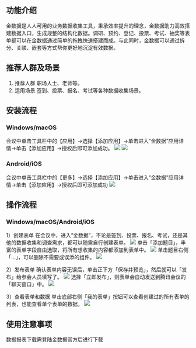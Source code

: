 ## 功能介绍
金数据是人人可用的业务数据收集工具，秉承效率提升的理念，金数据助力高效搭建数据入口，生成规整的结构化数据。调研、预约、登记、投票、考试、抽奖等表单都可以在金数据通过简单的拖拽快速搭建而成。与此同时，金数据可以通过拆分、关联、嵌套等方式帮你更好地沉淀有效数据。

## 推荐人群及场景
1. 推荐人群
职场人士、老师等。
2. 适用场景
签到、投票、报名、考试等各种数据收集场景。

## 安装流程
### Windows/macOS
会议中单击工具栏中的【应用】->选择【添加应用】->单击进入“金数据”应用详情->单击【添加应用】->授权后即可添加成功。
![](https://qcloudimg.tencent-cloud.cn/raw/a169b3de99e1c9a11b1ed602b2540e02.jpg)
![](https://qcloudimg.tencent-cloud.cn/raw/4629c71b63190067246f3b16451d53d5.jpg)

### Android/iOS
会议中单击工具栏中的【更多】->选择【添加应用】->单击进入“金数据”应用详情->单击【添加应用】->授权后即可添加成功
![](https://qcloudimg.tencent-cloud.cn/raw/b6ed65da4a5d580bcdbf97b4a553292c.jpg)

## 操作流程
### Windows/macOS/Android/iOS
1）创建表单
在会议中，进入“金数据”，不论是签到、投票、报名、考试，还是其他的数据收集和调查需求，都可以随需自行创建表单。
![](https://qcloudimg.tencent-cloud.cn/raw/54e65337ebd273947e90215fe0e16a53.jpg)
单击「添加题目」，丰富的表单字段自由选取，将所有想收集的内容都添加到表单中。
![](https://qcloudimg.tencent-cloud.cn/raw/c0031c97d0345e9cb0410b09368881a0.jpg)
单击题目右侧「...」，可以删除不需要或误添的组件。
![](https://qcloudimg.tencent-cloud.cn/raw/8dc84fba1c600b0318becea023ef1565.jpg)

2）发布表单
确认表单内容无误后，单击正下方「保存并预览」，然后就可以「发布」给参会人员填写了。
![](https://qcloudimg.tencent-cloud.cn/raw/6103e7b4c9cc11b842a75129ce3b4fb1.jpg)
选择「立即发布」，则表单会自动发送到腾讯会议的「聊天窗口」中。
![](https://qcloudimg.tencent-cloud.cn/raw/a729d0061096b744261c2298de1e4e6a.jpg)

3）查看表单和数据
单击底部右侧「我的表单」按钮可以查看创建过的所有表单的列表，也能查看单个表单的数据。
![](https://qcloudimg.tencent-cloud.cn/raw/997f2f9da10849bcd092f9dee104a9de.jpg)

## 使用注意事项
数据报表下载需登陆金数据官方后进行下载

